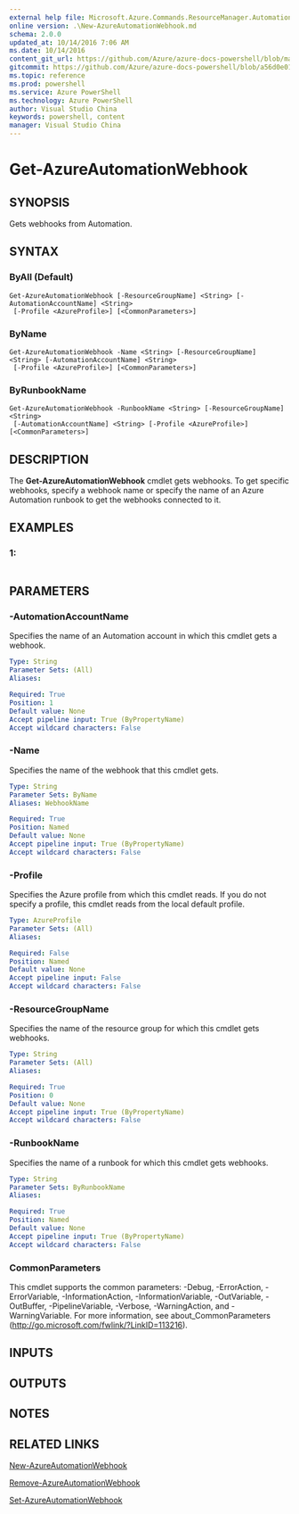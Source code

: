 ```yaml
---
external help file: Microsoft.Azure.Commands.ResourceManager.Automation.dll-Help.xml
online version: .\New-AzureAutomationWebhook.md
schema: 2.0.0
updated_at: 10/14/2016 7:06 AM
ms.date: 10/14/2016
content_git_url: https://github.com/Azure/azure-docs-powershell/blob/master/azureps-cmdlets-docs/ResourceManager/AzureRM.Automation/v0.9.8/CmdletMDs/Get-AzureAutomationWebhook.md
gitcommit: https://github.com/Azure/azure-docs-powershell/blob/a56d0e01e65c2c33aa2af13dd29addc94ead6e88/azureps-cmdlets-docs/ResourceManager/AzureRM.Automation/v0.9.8/CmdletMDs/Get-AzureAutomationWebhook.md
ms.topic: reference
ms.prod: powershell
ms.service: Azure PowerShell
ms.technology: Azure PowerShell
author: Visual Studio China
keywords: powershell, content
manager: Visual Studio China
---
```


# Get-AzureAutomationWebhook

## SYNOPSIS
Gets webhooks from Automation.

## SYNTAX

### ByAll (Default)
```
Get-AzureAutomationWebhook [-ResourceGroupName] <String> [-AutomationAccountName] <String>
 [-Profile <AzureProfile>] [<CommonParameters>]
```

### ByName
```
Get-AzureAutomationWebhook -Name <String> [-ResourceGroupName] <String> [-AutomationAccountName] <String>
 [-Profile <AzureProfile>] [<CommonParameters>]
```

### ByRunbookName
```
Get-AzureAutomationWebhook -RunbookName <String> [-ResourceGroupName] <String>
 [-AutomationAccountName] <String> [-Profile <AzureProfile>] [<CommonParameters>]
```

## DESCRIPTION
The **Get-AzureAutomationWebhook** cmdlet gets webhooks.
To get specific webhooks, specify a webhook name or specify the name of an Azure Automation runbook to get the webhooks connected to it.

## EXAMPLES

### 1:
```

```

## PARAMETERS

### -AutomationAccountName
Specifies the name of an Automation account in which this cmdlet gets a webhook.

```yaml
Type: String
Parameter Sets: (All)
Aliases: 

Required: True
Position: 1
Default value: None
Accept pipeline input: True (ByPropertyName)
Accept wildcard characters: False
```

### -Name
Specifies the name of the webhook that this cmdlet gets.

```yaml
Type: String
Parameter Sets: ByName
Aliases: WebhookName

Required: True
Position: Named
Default value: None
Accept pipeline input: True (ByPropertyName)
Accept wildcard characters: False
```

### -Profile
Specifies the Azure profile from which this cmdlet reads.
If you do not specify a profile, this cmdlet reads from the local default profile.

```yaml
Type: AzureProfile
Parameter Sets: (All)
Aliases: 

Required: False
Position: Named
Default value: None
Accept pipeline input: False
Accept wildcard characters: False
```

### -ResourceGroupName
Specifies the name of the resource group for which this cmdlet gets webhooks.

```yaml
Type: String
Parameter Sets: (All)
Aliases: 

Required: True
Position: 0
Default value: None
Accept pipeline input: True (ByPropertyName)
Accept wildcard characters: False
```

### -RunbookName
Specifies the name of a runbook for which this cmdlet gets webhooks.

```yaml
Type: String
Parameter Sets: ByRunbookName
Aliases: 

Required: True
Position: Named
Default value: None
Accept pipeline input: True (ByPropertyName)
Accept wildcard characters: False
```

### CommonParameters
This cmdlet supports the common parameters: -Debug, -ErrorAction, -ErrorVariable, -InformationAction, -InformationVariable, -OutVariable, -OutBuffer, -PipelineVariable, -Verbose, -WarningAction, and -WarningVariable. For more information, see about_CommonParameters (http://go.microsoft.com/fwlink/?LinkID=113216).

## INPUTS

## OUTPUTS

## NOTES

## RELATED LINKS

[New-AzureAutomationWebhook](.\New-AzureAutomationWebhook.md)

[Remove-AzureAutomationWebhook](.\Remove-AzureAutomationWebhook.md)

[Set-AzureAutomationWebhook](.\Set-AzureAutomationWebhook.md)

